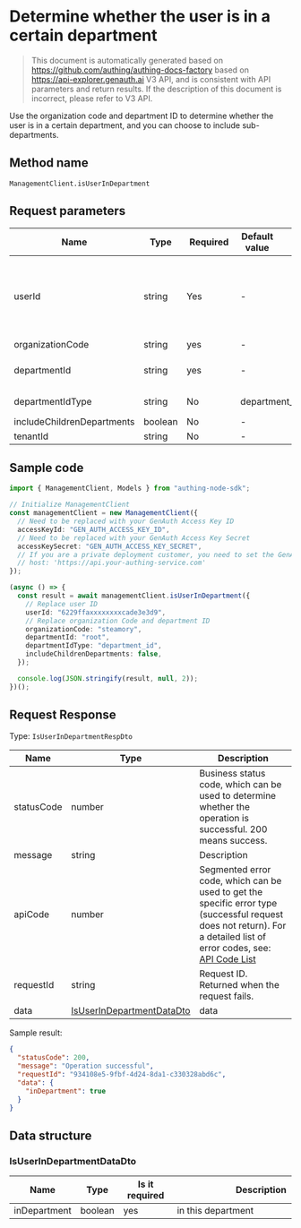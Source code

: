 # Determine whether the user is in a certain department

<!--
Warning ⚠️:
Do not modify this document directly,
https://github.com/Authing/authing-docs-factory
Use this project to generate
-->

<LastUpdated />

> This document is automatically generated based on https://github.com/authing/authing-docs-factory based on https://api-explorer.genauth.ai V3 API, and is consistent with API parameters and return results. If the description of this document is incorrect, please refer to V3 API.

Use the organization code and department ID to determine whether the user is in a certain department, and you can choose to include sub-departments.

## Method name

`ManagementClient.isUserInDepartment`

## Request parameters

| Name                       | Type    | <div style="width:80px">Required</div> | <div style="width:60px">Default value</div> | <div style="width:300px">Description</div>                                                                                                                                                                                                  | <div style="width:200px">Sample value</div> |
| -------------------------- | ------- | -------------------------------------- | ------------------------------------------- | ------------------------------------------------------------------------------------------------------------------------------------------------------------------------------------------------------------------------------------------- | ------------------------------------------- |
| userId                     | string  | Yes                                    | -                                           | The unique identifier of the user, which can be user ID, user name, email address, mobile phone number, externalId, or ID in an external identity source. For details, see the description of the userIdType field. The default is user id. | `6229ffaxxxxxxxxcade3e3d9`                  |
| organizationCode           | string  | yes                                    | -                                           | Organization code                                                                                                                                                                                                                           | `steamory`                                  |
| departmentId               | string  | yes                                    | -                                           | Department ID. Pass `root` for the root department. Either departmentId or departmentCode must be passed.                                                                                                                                   | `root`                                      |
| departmentIdType           | string  | No                                     | department_id                               | The type of department ID used in this call                                                                                                                                                                                                 | `department_id`                             |
| includeChildrenDepartments | boolean | No                                     | -                                           | Whether to include child departments                                                                                                                                                                                                        |                                             |
| tenantId                   | string  | No                                     | -                                           | Tenant ID                                                                                                                                                                                                                                   | `623c20b2a062aaaaf41b17da`                  |

## Sample code

```ts
import { ManagementClient, Models } from "authing-node-sdk";

// Initialize ManagementClient
const managementClient = new ManagementClient({
  // Need to be replaced with your GenAuth Access Key ID
  accessKeyId: "GEN_AUTH_ACCESS_KEY_ID",
  // Need to be replaced with your GenAuth Access Key Secret
  accessKeySecret: "GEN_AUTH_ACCESS_KEY_SECRET",
  // If you are a private deployment customer, you need to set the GenAuth service domain name
  // host: 'https://api.your-authing-service.com'
});

(async () => {
  const result = await managementClient.isUserInDepartment({
    // Replace user ID
    userId: "6229ffaxxxxxxxxcade3e3d9",
    // Replace organization Code and department ID
    organizationCode: "steamory",
    departmentId: "root",
    departmentIdType: "department_id",
    includeChildrenDepartments: false,
  });

  console.log(JSON.stringify(result, null, 2));
})();
```

## Request Response

Type: `IsUserInDepartmentRespDto`

| Name       | Type                                                               | Description                                                                                                                                                                                                                                                                                                                                  |
| ---------- | ------------------------------------------------------------------ | -------------------------------------------------------------------------------------------------------------------------------------------------------------------------------------------------------------------------------------------------------------------------------------------------------------------------------------------- |
| statusCode | number                                                             | Business status code, which can be used to determine whether the operation is successful. 200 means success.                                                                                                                                                                                                                                 |
| message    | string                                                             | Description                                                                                                                                                                                                                                                                                                                                  |
| apiCode    | number                                                             | Segmented error code, which can be used to get the specific error type (successful request does not return). For a detailed list of error codes, see: [API Code List](https://api-explorer.genauth.ai/?tag=group/%E5%BC%80%E5%8F%91%E5%87%86%E5%A4%87#tag/%E5%BC%80%E5%8F%91%E5%87%86%E5%A4%87/%E9%94%99%E8%AF%AF%E5%A4%84%E7%90%86/apiCode) |
| requestId  | string                                                             | Request ID. Returned when the request fails.                                                                                                                                                                                                                                                                                                 |
| data       | <a href="#IsUserInDepartmentDataDto">IsUserInDepartmentDataDto</a> | data                                                                                                                                                                                                                                                                                                                                         |

Sample result:

```json
{
  "statusCode": 200,
  "message": "Operation successful",
  "requestId": "934108e5-9fbf-4d24-8da1-c330328abd6c",
  "data": {
    "inDepartment": true
  }
}
```

## Data structure

### <a id="IsUserInDepartmentDataDto"></a> IsUserInDepartmentDataDto

| Name         | Type    | <div style="width:80px">Is it required</div> | <div style="width:300px">Description</div> | <div style="width:200px">Sample value</div> |
| ------------ | ------- | -------------------------------------------- | ------------------------------------------ | ------------------------------------------- |
| inDepartment | boolean | yes                                          | in this department                         | `true`                                      |

